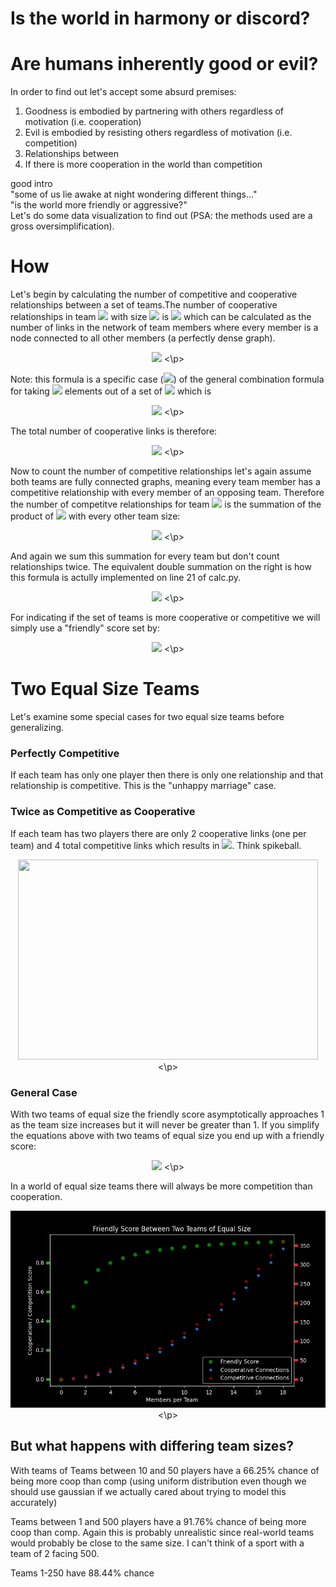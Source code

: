# Is the world in harmony or discord?
# Are humans inherently good or evil?
In order to find out let's accept some absurd premises:
1. Goodness is embodied by partnering with others regardless of motivation (i.e. cooperation)
2. Evil is embodied by resisting others regardless of motivation (i.e. competition)
3. Relationships between
3. If there is more cooperation in the world than competition

good intro  
"some of us lie awake at night wondering different things..."  
"is the world more friendly or aggressive?"  
Let's do some data visualization to find out (PSA: the methods used are a gross oversimplification).

# How
Let's begin by calculating the number of competitive and cooperative relationships between a set of teams.The number of cooperative relationships in team <img src="https://latex.codecogs.com/gif.latex?i"/> with size <img src="https://latex.codecogs.com/gif.latex?n_i"/> is <img src="https://latex.codecogs.com/gif.latex?n_{i\_coop}"/> which can be calculated as the number of links in the network of team members where every member is a node connected to all other members (a perfectly dense graph).  

<p align="center">
 <img src="https://latex.codecogs.com/gif.latex?n_{i\_coop}=\frac{n_i*(n_i-1)}{2}"/>
<\p>


Note: this formula is a specific case (<img src="https://latex.codecogs.com/gif.latex?k=2"/>) of the general combination formula for taking <img src="https://latex.codecogs.com/gif.latex?k"/> elements out of a set of <img src="https://latex.codecogs.com/gif.latex?n"/> which is
<p align="center">
 <img src="https://latex.codecogs.com/gif.latex?\binom{n}{k} = \frac{n!}{k!*(n-k)!"/>
<\p>

The total number of cooperative links is therefore:
<p align="center">
 <img src="https://latex.codecogs.com/gif.latex?n_{coop} = \sum_{i=1}^{n_{teams}} n_{i\_coop}"/>
<\p>


Now to count the number of competitive relationships let's again assume both teams are fully connected graphs, meaning every team member has a competitive relationship with every member of an opposing team. Therefore the number of competitve relationships for team <img src="https://latex.codecogs.com/gif.latex?i"/> is the summation of the product of <img src="https://latex.codecogs.com/gif.latex?n_i"/> with every other team size:


<p align="center">
 <img src="https://latex.codecogs.com/gif.latex?n_{i\_comp} = \sum_{k \ne i}^{n_{teams}} n_i*n_k"/>
<\p>  

And again we sum this summation for every team but don't count relationships twice. The equivalent double summation on the right is how this formula is actully implemented on line 21 of calc.py.
<p align="center">
 <img src="https://latex.codecogs.com/gif.latex?n_{comp}  =  \frac{1}{2} \sum_{i=1}^{n_{teams}} \sum_{k \ne i}^{n_{teams}} n_i*n_k  =  \sum_{i=1}^{n_{teams}} \sum_{k=i+1}^{n_{teams}} n_i*n_k"/>
<\p>  


For indicating if the set of teams is more cooperative or competitive we will simply use a "friendly" score set by:

<p align="center">
 <img src="https://latex.codecogs.com/gif.latex?s_{f} = \frac{n_{coop}}{n_{comp}}"/>
<\p>


# Two Equal Size Teams
Let's examine some special cases for two equal size teams before generalizing.
### Perfectly Competitive
If each team has only one player then there is only one relationship and that relationship is competitive. This is the "unhappy marriage" case.
### Twice as Competitive as Cooperative
If each team has two players there are only 2 cooperative links (one per team) and 4 total competitive links which results in <img src="https://latex.codecogs.com/gif.latex?s_{f} = 0.5"/>. Think spikeball.
<p align="center">
 <img src="https://cdn.shopify.com/s/files/1/0152/1325/files/SPIKEBALL_2016_COMBO_0878.jpg?v=1576690897" width="480" height="320"/>
<\p>

### General Case
With two teams of equal size the friendly score asymptotically approaches 1 as the team size increases but it will never be greater than 1. If you simplify the equations above with two teams of equal size you end up with a friendly score:  
<p align="center">  
 <img src="https://latex.codecogs.com/gif.latex?s_{f} = \frac{n*(n-1)}{n^2}"/>  
<\p>  

In a world of equal size teams there will always be more competition than cooperation.
<p align="center">
<img src="/img/2teams_equal.png" />
<\p>

## But what happens with differing team sizes?
With teams of 
Teams between 10 and 50 players have a 66.25% chance of being more coop than comp (using uniform distribution even though we should use gaussian if we actually cared about trying to model this accurately)

Teams between 1 and 500 players have a 91.76% chance of being more coop than comp. Again this is probably unrealistic since real-world teams would probably be close to the same size. I can't think of a sport with a team of 2 facing 500.

Teams 1-250 have 88.44% chance


